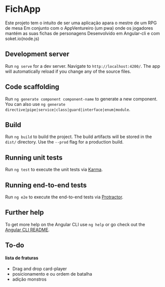 # FichApp
Este projeto tem o intuito de ser uma aplicação apara o mestre de um RPG de mesa
Em conjunto com o AppVentureiro (um pwa) onde os jogadores mantém as suas fichas de personagens 
Desenvolvido em Angular-cli e com soket.io(node.js)




## Development server

Run `ng serve` for a dev server. Navigate to `http://localhost:4200/`. The app will automatically reload if you change any of the source files.

## Code scaffolding

Run `ng generate component component-name` to generate a new component. You can also use `ng generate directive|pipe|service|class|guard|interface|enum|module`.

## Build

Run `ng build` to build the project. The build artifacts will be stored in the `dist/` directory. Use the `--prod` flag for a production build.

## Running unit tests

Run `ng test` to execute the unit tests via [Karma](https://karma-runner.github.io).

## Running end-to-end tests

Run `ng e2e` to execute the end-to-end tests via [Protractor](http://www.protractortest.org/).

## Further help

To get more help on the Angular CLI use `ng help` or go check out the [Angular CLI README](https://github.com/angular/angular-cli/blob/master/README.md).
## To-do
#### lista de fraturas 
- Drag and drop card-player
- posicionamento e ou ordem de batalha 
- adição monstros 

